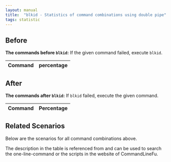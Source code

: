 ```yaml
---
layout: manual
title:  "blkid - Statistics of command combinations using double pipe"
tags: statistic
---
```


## Before

__The commands before `blkid`:__ If the given command failed, execute `blkid`.

| Command | percentage |
|--------|--------|



## After

__The commands after `blkid`:__ If `blkid` failed, execute the given command.

| Command | Percentage | 
|-------|--------|



## Related Scenarios

Below are the scenarios for all command combinations above.

The description in the table is referenced from and can be used to search the one-line-command or the scripts in the website of CommandLineFu.




